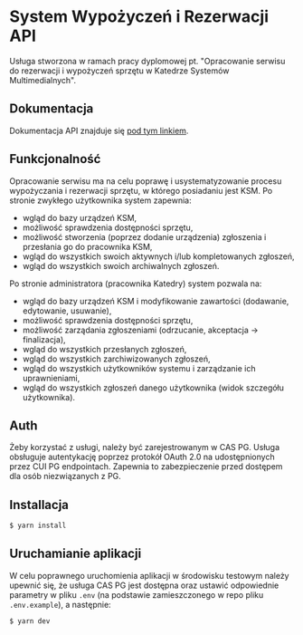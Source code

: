 # System Wypożyczeń i Rezerwacji API

Usługa stworzona w ramach pracy dyplomowej pt. "Opracowanie serwisu do rezerwacji i wypożyczeń sprzętu w Katedrze Systemów Multimedialnych".

## Dokumentacja

Dokumentacja API znajduje się [pod tym linkiem](https://multimed.org/swir/api).

## Funkcjonalność

Opracowanie serwisu ma na celu poprawę i usystematyzowanie procesu wypożyczania i rezerwacji sprzętu, w którego posiadaniu jest KSM. Po stronie zwykłego użytkownika system zapewnia:

- wgląd do bazy urządzeń KSM,
- możliwość sprawdzenia dostępności sprzętu,
- możliwość stworzenia (poprzez dodanie urządzenia) zgłoszenia i przesłania go do pracownika KSM,
- wgląd do wszystkich swoich aktywnych i/lub kompletowanych zgłoszeń,
- wgląd do wszystkich swoich archiwalnych zgłoszeń.

Po stronie administratora (pracownika Katedry) system pozwala na:

- wgląd do bazy urządzeń KSM i modyfikowanie zawartości (dodawanie, edytowanie, usuwanie),
- możliwość sprawdzenia dostępności sprzętu,
- możliwość zarządania zgłoszeniami (odrzucanie, akceptacja -> finalizacja),
- wgląd do wszystkich przesłanych zgłoszeń,
- wgląd do wszystkich zarchiwizowanych zgłoszeń,
- wgląd do wszystkich użytkowników systemu i zarządzanie ich uprawnieniami,
- wgląd do wszystkich zgłoszeń danego użytkownika (widok szczegółu użytkownika).

## Auth

Żeby korzystać z usługi, należy być zarejestrowanym w CAS PG. Usługa obsługuje autentykację poprzez protokół OAuth 2.0 na udostępnionych przez CUI PG endpointach. Zapewnia to zabezpieczenie przed dostępem dla osób niezwiązanych z PG.

## Installacja

```bash
$ yarn install
```

## Uruchamianie aplikacji

W celu poprawnego uruchomienia aplikacji w środowisku testowym należy upewnić się, że usługa CAS PG jest dostępna oraz ustawić odpowiednie parametry w pliku `.env` (na podstawie zamieszczonego w repo pliku `.env.example`), a następnie:

```bash
$ yarn dev
```
